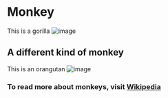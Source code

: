 # Monkey
This is a gorilla
![image](https://github.com/dhdfw7/Monke/assets/145697378/af6beca4-4e3d-462f-86a6-1085bd98e70d)
## A different kind of monkey
This is an orangutan
![image](https://github.com/dhdfw7/Monke/assets/145697378/976f2b7b-7c65-4aa0-8e61-3247061dcf7c)
### To read more about monkeys, visit [Wikipedia](https://en.wikipedia.org/wiki/Monkey)
